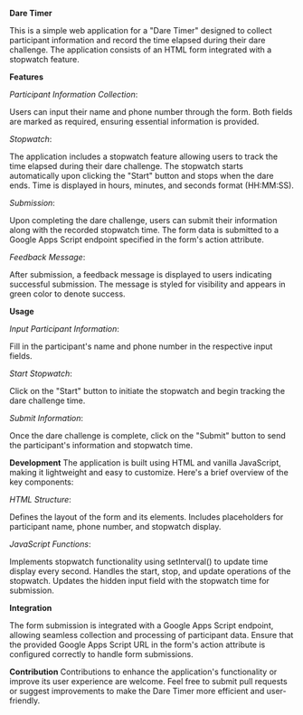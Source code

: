 **Dare Timer**

This is a simple web application for a "Dare Timer" designed to collect participant information and record the time elapsed during their dare challenge. The application consists of an HTML form integrated with a stopwatch feature.

**Features**

_Participant Information Collection_:

Users can input their name and phone number through the form.
Both fields are marked as required, ensuring essential information is provided.

_Stopwatch_:

The application includes a stopwatch feature allowing users to track the time elapsed during their dare challenge.
The stopwatch starts automatically upon clicking the "Start" button and stops when the dare ends.
Time is displayed in hours, minutes, and seconds format (HH:MM:SS).

_Submission_:

Upon completing the dare challenge, users can submit their information along with the recorded stopwatch time.
The form data is submitted to a Google Apps Script endpoint specified in the form's action attribute.

_Feedback Message_:

After submission, a feedback message is displayed to users indicating successful submission.
The message is styled for visibility and appears in green color to denote success.

**Usage**

_Input Participant Information_:

Fill in the participant's name and phone number in the respective input fields.

_Start Stopwatch_:

Click on the "Start" button to initiate the stopwatch and begin tracking the dare challenge time.

_Submit Information_:

Once the dare challenge is complete, click on the "Submit" button to send the participant's information and stopwatch time.

**Development**
The application is built using HTML and vanilla JavaScript, making it lightweight and easy to customize. Here's a brief overview of the key components:

_HTML Structure_:

Defines the layout of the form and its elements.
Includes placeholders for participant name, phone number, and stopwatch display.

_JavaScript Functions_:

Implements stopwatch functionality using setInterval() to update time display every second.
Handles the start, stop, and update operations of the stopwatch.
Updates the hidden input field with the stopwatch time for submission.

**Integration**

The form submission is integrated with a Google Apps Script endpoint, allowing seamless collection and processing of participant data. Ensure that the provided Google Apps Script URL in the form's action attribute is configured correctly to handle form submissions.

**Contribution**
Contributions to enhance the application's functionality or improve its user experience are welcome. Feel free to submit pull requests or suggest improvements to make the Dare Timer more efficient and user-friendly.
